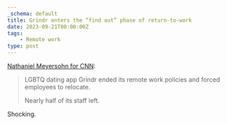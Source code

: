 ```yaml
---
_schema: default
title: Grindr enters the “find out” phase of return-to-work
date: 2023-09-21T00:00:00Z
tags:
    - Remote work
type: post
---
```

[Nathaniel Meyersohn for CNN](https://www.cnn.com/2023/09/08/business/grindr-return-to-office-union/index.html):

> LGBTQ dating app Grindr ended its remote work policies and forced employees to relocate.
>
> Nearly half of its staff left.

Shocking.
